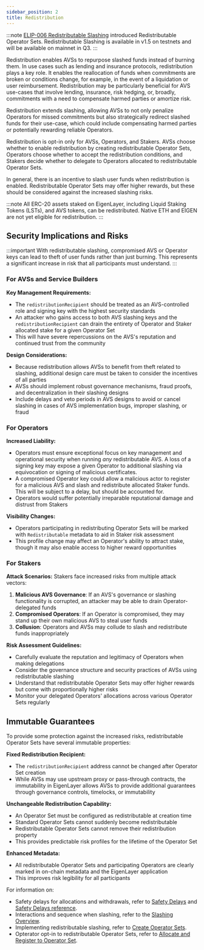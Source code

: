 ```yaml
---
sidebar_position: 2
title: Redistribution
---
```


:::note
[ELIP-006 Redistributable Slashing](https://github.com/eigenfoundation/ELIPs/blob/main/ELIPs/ELIP-006.md) introduced Redistributable Operator Sets.
Redistributable Slashing is available in v1.5 on testnets and will be available on mainnet in Q3.
:::

Redistribution enables AVSs to repurpose slashed funds instead of burning them. In use cases such as lending and insurance protocols, 
redistribution plays a key role. It enables the reallocation of funds when commitments are broken or conditions change, for example, 
in the event of a liquidation or user reimbursement. Redistribution may be particularly beneficial for AVS use-cases that involve 
lending, insurance, risk hedging, or, broadly, commitments with a need to compensate harmed parties or amortize risk.

Redistribution extends slashing, allowing AVSs to not only penalize Operators for missed commitments but also strategically 
redirect slashed funds for their use-case, which could include compensating harmed parties or potentially rewarding reliable Operators.

Redistribution is opt-in only for AVSs, Operators, and Stakers. AVSs choose whether to enable redistribution by creating
redistributable Operator Sets, Operators choose whether to accept the redistribution conditions, and Stakers decide whether 
to delegate to Operators allocated to redistributable Operator Sets.

In general, there is an incentive to slash user funds when redistribution is enabled. Redistributable Operator Sets 
may offer higher rewards, but these should be considered against the increased slashing risks.

:::note
All ERC-20 assets staked on EigenLayer, including Liquid Staking Tokens (LSTs), and AVS tokens, can be redistributed. Native ETH and EIGEN are not yet eligible for redistribution.
:::

## Security Implications and Risks

:::important
With redistributable slashing, compromised AVS or Operator keys can lead to theft of user funds rather than just burning. This represents a significant increase in risk that all participants must understand.
:::

### For AVSs and Service Builders

**Key Management Requirements:**
- The `redistributionRecipient` should be treated as an AVS-controlled role and signing key with the highest security standards
- An attacker who gains access to both AVS slashing keys and the `redistributionRecipient` can drain the entirety of Operator and Staker allocated stake for a given Operator Set
- This will have severe repercussions on the AVS's reputation and continued trust from the community

**Design Considerations:**
- Because redistribution allows AVSs to benefit from theft related to slashing, additional design care must be taken to consider the incentives of all parties
- AVSs should implement robust governance mechanisms, fraud proofs, and decentralization in their slashing designs
- Include delays and veto periods in AVS designs to avoid or cancel slashing in cases of AVS implementation bugs, improper slashing, or fraud

### For Operators

**Increased Liability:**
- Operators must ensure exceptional focus on key management and operational security when running *any* redistributable AVS. A loss of a signing key may expose a given Operator to additional slashing via equivocation or signing of malicious certificates. 
- A compromised Operator key could allow a malicious actor to register for a malicious AVS and slash and redistribute allocated Staker funds. This will be subject to a delay, but should be accounted for.
- Operators would suffer potentially irreparable reputational damage and distrust from Stakers

**Visibility Changes:**
- Operators participating in redistributing Operator Sets will be marked with `Redistributable` metadata to aid in Staker risk assessment
- This profile change may affect an Operator's ability to attract stake, though it may also enable access to higher reward opportunities

### For Stakers

**Attack Scenarios:**
Stakers face increased risks from multiple attack vectors:

1. **Malicious AVS Governance**: If an AVS's governance or slashing functionality is corrupted, an attacker may be able to drain Operator-delegated funds
2. **Compromised Operators**: If an Operator is compromised, they may stand up their own malicious AVS to steal user funds
3. **Collusion**: Operators and AVSs may collude to slash and redistribute funds inappropriately

**Risk Assessment Guidelines:**
- Carefully evaluate the reputation and legitimacy of Operators when making delegations
- Consider the governance structure and security practices of AVSs using redistributable slashing
- Understand that redistributable Operator Sets may offer higher rewards but come with proportionally higher risks
- Monitor your delegated Operators' allocations across various Operator Sets regularly

## Immutable Guarantees

To provide some protection against the increased risks, redistributable Operator Sets have several immutable properties:

**Fixed Redistribution Recipient:**
- The `redistributionRecipient` address cannot be changed after Operator Set creation
- While AVSs may use upstream proxy or pass-through contracts, the immutability in EigenLayer allows AVSs to provide additional guarantees through governance controls, timelocks, or immutability

**Unchangeable Redistribution Capability:**
- An Operator Set must be configured as redistributable at creation time
- Standard Operator Sets cannot suddenly become redistributable
- Redistributable Operator Sets cannot remove their redistribution property
- This provides predictable risk profiles for the lifetime of the Operator Set

**Enhanced Metadata:**
- All redistributable Operator Sets and participating Operators are clearly marked in on-chain metadata and the EigenLayer application
- This improves risk legibility for all participants

For information on: 

* Safety delays for allocations and withdrawals, refer to [Safety Delays](safety-delays-concept.md) and [Safety Delays reference](../../reference/safety-delays-reference.md).
* Interactions and sequence when slashing, refer to the [Slashing Overview](slashing-concept.md).
* Implementing redistributable slashing, refer to [Create Operator Sets](../../developers/howto/build/operator-sets/create-operator-sets.md).
* Opterator opt-in to redistributable Operator Sets, refer to [Allocate and Register to Operator Set](../../operators/howto/operator-sets.md).
